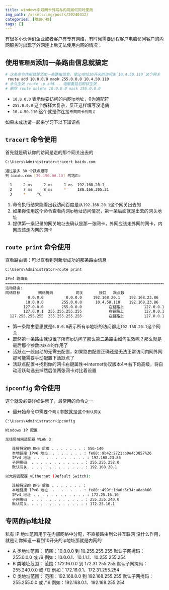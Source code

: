 ```yaml
---
title: windows中双网卡外网与内网如何同时使用
img_path: /assets/img/posts/20240312/
categories: [雕虫小技]
tags: []
---
```

有很多小伙伴们企业或者客户有专有网络，有时候需要远程客户电脑访问客户的内网服务时出现了外网连上后无法使用内网的情况：

## 使用`管理员`添加一条路由信息就搞定
```bash
# 这条命令作用就是添加一条路由信息，使ip地址10开头的访问走`10.4.50.110`这个网关
 route add 10.0.0.0 mask 255.0.0.0 10.4.50.110
# 永久生效 route -p add... 电脑重启后照样生效
# 删除 route delete 10.0.0.0 mask 255.0.0.0
```
* `10.0.0.0` 表示你要访问的内网ip地址，0为通配符
* `255.0.0.0` 这个解释太复杂，反正这样填写没毛病
* `10.4.50.110` 这个就是你连接`专网网卡的网关`

如果未成功请一起来学习下以下知识点

## `tracert` 命令使用
首先就是确认你的访问是走的那个网关出去的
```bash
C:\Users\Administrator>tracert baidu.com

通过最多 30 个跃点跟踪
到 baidu.com [39.156.66.10] 的路由:

  1     2 ms     2 ms     1 ms  192.168.20.1
  2     7 ms     8 ms     *     180.166.205.21
  3     *     ^C
```
1. 命令执行结果能看出我访问百度是从`192.168.20.1`这个网关出去的
2. 如果你使用这个命令查看内网ip地址访问情况，第一条后面就是出去的网关地址
3. 提供第一条记录的网关地址去确认是那一张网卡，外网应该走外网的网卡，内网应该走内网的网卡
  
## `route print` 命令使用
查看路由表：可以查看到刚新增成功的那条路由信息
```bash
C:\Users\Administrator>route print

IPv4 路由表
===========================================================================
活动路由:
网络目标        网络掩码          网关       接口   跃点数
          0.0.0.0          0.0.0.0     192.168.20.1    192.168.23.86     50
         10.0.0.0        255.0.0.0      10.4.50.110    192.168.23.86     51
        127.0.0.0        255.0.0.0            在链路上         127.0.0.1    331
        127.0.0.1  255.255.255.255            在链路上         127.0.0.1    331
  127.255.255.255  255.255.255.255            在链路上         127.0.0.1    331
```
* 第一条路由意思就是`0.0.0.0`表示所有ip地址的访问都走`192.168.20.1`这个网关
* 既然第一条路由就设置了所有ip访问了那么第二条路由如何生效呢？那么就是最后那个参数`活跃点`的作用了
* 活跃点一般自动的无需去配置，如果路由配置正确还是无法正常访问内网外网那可能需要手动配置下活跃点了
* 活跃点配置=>找到你的网卡右键属性=>Internet协议版本4=>右下角高级，将自动活跃勾选去掉然后值两张网卡对比着设置

## `ipconfig` 命令使用
这个就没必要详细讲解了，最常用的命令之一
* 最开始命令中需要个`网关`参数就是这个`默认网关`
```bash
C:\Users\Administrator>ipconfig

Windows IP 配置

无线局域网适配器 WLAN 3:

   连接特定的 DNS 后缀 . . . . . . . : SSG-140
   本地链接 IPv6 地址. . . . . . . . : fe80::9b42:2721:b0e4:3857%26
   IPv4 地址 . . . . . . . . . . . . : 192.168.23.86
   子网掩码  . . . . . . . . . . . . : 255.255.252.0
   默认网关. . . . . . . . . . . . . : 192.168.20.1

以太网适配器 vEthernet (Default Switch):

   连接特定的 DNS 后缀 . . . . . . . :
   本地链接 IPv6 地址. . . . . . . . : fe80::499f:1da0:6c34:a8ab%60
   IPv4 地址 . . . . . . . . . . . . : 172.25.16.10
   子网掩码  . . . . . . . . . . . . : 255.255.240.0
   默认网关. . . . . . . . . . . . . : 172.25.16.1
```


## 专网的ip地址段
私有 IP 地址范围用于在内部网络中分配，不直接路由到公共互联网
没什么作用，就是让你知道一看到10开头的ip地址那就是内网的
* A 类地址范围：
范围：10.0.0.0 到 10.255.255.255
默认子网掩码：255.0.0.0 或 /8
例如：10.0.0.1、10.1.1.1、10.255.255.254
* B 类地址范围：
范围：172.16.0.0 到 172.31.255.255
默认子网掩码：255.240.0.0 或 /12
例如：172.16.0.1、172.31.255.254
* C 类地址范围：
范围：192.168.0.0 到 192.168.255.255
默认子网掩码：255.255.0.0 或 /16
例如：192.168.0.1、192.168.255.254
